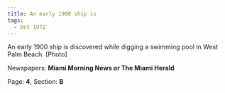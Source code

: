 ```yaml
---  
title: An early 1900 ship is  
tags:  
  - Oct 1972  
---  
```

  
An early 1900 ship is discovered while digging a swimming pool in West Palm Beach. [Photo]  
  
Newspapers: **Miami Morning News or The Miami Herald**  
  
Page: **4**, Section: **B** 
